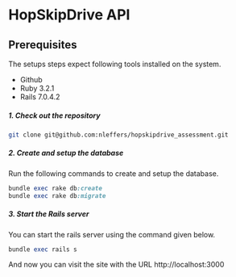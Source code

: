 # HopSkipDrive API

## Prerequisites

The setups steps expect following tools installed on the system.

- Github
- Ruby 3.2.1
- Rails 7.0.4.2

##### 1. Check out the repository

```bash
git clone git@github.com:nleffers/hopskipdrive_assessment.git
```

##### 2. Create and setup the database

Run the following commands to create and setup the database.

```ruby
bundle exec rake db:create
bundle exec rake db:migrate
```

##### 3. Start the Rails server

You can start the rails server using the command given below.

```ruby
bundle exec rails s
```

And now you can visit the site with the URL http://localhost:3000

